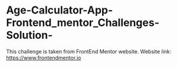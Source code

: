 # Age-Calculator-App-Frontend_mentor_Challenges-Solution-
This challenge is taken from FrontEnd Mentor website. Website link: https://www.frontendmentor.io
